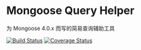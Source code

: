# Mongoose Query Helper

为 Mongoose 4.0.x 而写的简易查询辅助工具

[![Build Status](https://travis-ci.org/Kenshinhu/mongoose-queryHelper.svg?branch=master)](https://travis-ci.org/Kenshinhu/mongoose-queryHelper) [![Coverage Status](https://coveralls.io/repos/Kenshinhu/mongoose-queryHelper/badge.svg)](https://coveralls.io/r/Kenshinhu/mongoose-queryHelper)
 

